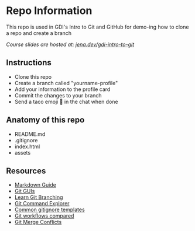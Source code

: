 # Repo Information

This repo is used in GDI's Intro to Git and GitHub for demo-ing how to clone a repo and create a branch

_Course slides are hosted at: [jena.dev/gdi-intro-to-git](https://jena.dev/gdi-intro-to-git/)_

## Instructions

* Clone this repo
* Create a branch called "yourname-profile"
* Add your information to the profile card
* Commit the changes to your branch
* Send a taco emoji 🌮 in the chat when done

## Anatomy of this repo

* README.md
* .gitignore
* index.html
* assets

## Resources

* [Markdown Guide](https://guides.github.com/features/mastering-markdown/)
* [Git GUIs](https://git-scm.com/downloads/guis)
* [Learn Git Branching](https://learngitbranching.js.org/)
* [Git Command Explorer](https://gitexplorer.com/)
* [Common gitignore templates](https://github.com/github/gitignore)
* [Git workflows compared](https://www.atlassian.com/git/tutorials/comparing-workflows)
* [Git Merge Conflicts](https://docs.github.com/en/github/collaborating-with-pull-requests/addressing-merge-conflicts/resolving-a-merge-conflict-using-the-command-line)